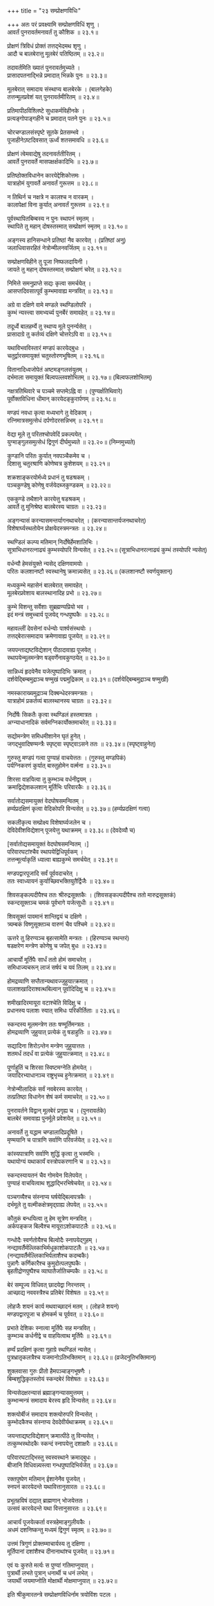 +++
title = "२३ सम्प्रोक्षणविधिः"

+++
अतः परं प्रवक्ष्यामि सम्प्रोक्षणविधिं श‍ृणु ।  
आवर्तं पुनरावर्तमनावर्तं तु कौशिक ॥ २३.१॥  

प्रोक्षणं त्रिविधं प्रोक्तं तत्तद्भेदमथ श‍ृणु ।  
आदौ च बालबेरात्तु मूलबेरं पतिष्ठितम् ॥ २३.२॥  

तदावर्तमिति ख्यातं पुनरावर्तमुच्यते ।  
प्रासादपतनाद्भिन्ने प्रमादात् भिन्नके पुनः ॥ २३.३॥  

मूलबेरात् समादाय संस्थाप्य बालबेरके । (बालगेहके)  
तत्तन्मूलप्रवेशं यत् पुनरावर्तमीरितम् ॥ २३.४॥  

प्रतिमापीठविश्लिष्टे सुधाकर्मविहीनके ।  
प्रत्यङ्गोपाङ्गहीने च प्रमादात् पतने पुनः ॥ २३.५॥  

चोरचण्डालसंस्पृष्टे सूतके प्रेतसम्भवे ।  
पूजाहीनेऽष्टदिवसात् ऊर्ध्वं शतसमावधि ॥ २३.६॥  

प्रोक्षणं त्वेमवाद्येषु तदनावर्ततीरितम् ।  
आवर्ते पुनरावर्ते मासपक्षर्क्षकादिभिः ॥ २३.७॥  

प्रतिष्ठोक्तविधानेन कारयेद्देशिकोत्तमः ।  
यात्राहोमं युगावर्ते अनावर्तं गुरूत्तम ॥ २३.८॥  

न तिथिर्न च नक्षत्रे न कालश्च न वारकम् ।  
कालापेक्षां विना कुर्यात् अनावर्तं गुरूत्तम ॥ २३.९॥  

पूर्वस्थापितबिम्बस्य न पुनः स्थापनं स्मृतम् ।  
स्थापिते तु महान् दोषस्तस्मात् सम्प्रोक्षणं स्मृतम् ॥ २३.१०॥  

अङ्गस्य हानिसन्धाने प्रतिष्ठां नैव कारयेत् । (प्रतिष्ठां अनु)  
जलाधिवासरहितं नेत्रोन्मीलनवर्जितम् ॥ २३.११॥  

सम्प्रोक्षणविहीने तु पूजा निष्फलदायिनी ।  
जायते तु महान् दोषस्तस्मात् सम्प्रोक्षणं चरेत् ॥ २३.१२॥  

निमित्ते समनुप्राप्ते सद्यः कृत्वा समर्चयेत् ।  
आसप्तदिवसात्पूर्वं कुम्भमावाह्य मन्त्रवित् ॥ २३.१३॥  

अग्रे वा दक्षिणे वामे मण्डले स्थण्डिलोपरि ।  
कुम्भं न्यस्त्त्वा समभ्यर्च्य पुनर्बेरं समावहेत् ॥ २३.१४॥  

तदूर्ध्वे बालहर्म्ये तु स्थाप्य मूले पुनर्न्यसेत् ।  
प्रासादाग्रे तु कर्तव्यं दक्षिणे चोत्तरेऽपि वा ॥ २३.१५॥  

यथाविभवविस्तारं मण्डपं कारयेद्बुधः ।  
चतुर्द्वारसमायुक्तं चतुस्तोरणभूषितम् ॥ २३.१६॥  

वितानादिध्वजोपेतं अष्टमङ्गलसंयुतम् ।  
दर्भमाला समायुक्तं बिल्वपल्लवशोभितम् ॥ २३.१७॥ (बिल्वफलशोभितम्)  

नक्षत्रतिथिवारे च पञ्चमे सप्तमेऽह्नि वा । (पुण्यर्क्षतिथिवारे)  
पूर्वोक्तविधिना धीमान् कारयेदङ्कुरार्पणम् ॥ २३.१८॥  

मण्डपं नवधा कृत्वा मध्यभागे तु वेदिकाम् ।  
रत्निमात्रसमुत्सेधं दर्पणोदरसन्निभम् ॥ २३.१९॥  

वेद्या मूले तु परितश्चोपवेदिं प्रकल्पयेत् ।  
युग्माङ्गुलसमुत्सेधं द्विगुणं दीर्घमुच्यते ॥ २३.२०॥ (निम्नमुच्यते)  

कुण्डानि परितः कुर्यात् नवपञ्चैकमेव च ।  
दिशासु चतुरश्राणि कोणेष्वत्र कुशेशयम् ॥ २३.२१॥  

शक्रशाङ्करयोर्मध्ये प्रधानं तु षडश्रकम् ।  
पञ्चकुण्डेषु कोणेषु वर्जयेदब्जकुण्डकम् ॥ २३.२२॥  

एककुण्डे तथैशाने कारयेत्तु षडश्रकम् ।  
आवर्ते तु मुनिश्रेष्ठ बालबेरस्य चाग्रतः ॥ २३.२३॥  

अङ्गन्यासं करन्यासमन्तर्यागनथाचरेत् । (करन्यासान्तर्यजनथाचरेत्)  
विशेषार्घ्यस्थतोयेन प्रोक्षयेदस्त्रमन्त्रतः ॥ २३.२४॥  

स्थण्डिलं कल्प्य मतिमान् निर्दोषेर्हेमशालिभिः ।  
सूत्राभिधानरत्नाढ्यं कुम्भस्योपरि विन्यसेत् ॥ २३.२५॥ (सूत्राभिधानरत्नाढ्यं कुम्भं तस्योपरि न्यसेत्)  

वर्धन्यौ हेमसंयुक्ते न्यसेद् दक्षिणवामयोः ।  
परितः कलशानष्टौ स्वस्थानेषु क्रमान्न्यसेत् ॥ २३.२६॥ (कलशानष्टौ स्वर्णयुक्तान्)  

मध्यकुम्भे महासेनं बालबेरात् समावहेत् ।  
मूलबेरप्रवेशाय बालस्थानादिह प्रभो ॥ २३.२७॥  

कुम्भे विशन्तु सर्वेशाः सुब्रह्मण्यप्रियो भव ।  
इदं मन्त्रं समुच्चार्य पूजयेद् गन्धपुष्पकैः ॥ २३.२८॥  

महावल्लीं देवसेनां वर्धन्योः पार्श्वसंस्थयोः ।  
तत्तद्बेरात्समादाय क्रमेणावाह्य पूजयेत् ॥ २३.२९॥  

जयपन्ताद्यष्टविद्येशान् पीठादावाह्य पूजयेत् ।  
स्थापयेन्मूलमन्त्रेण षड्वर्णेनावकुण्ठयेत् ॥ २३.३०॥  

सान्निध्यं हृदयेनैव यजेत्पुष्पादिभिः क्रमात् ।  
दर्शयेद्बिम्बमुद्राञ्च षण्मुखं पद्ममुद्रिकाम् ॥ २३.३१॥ (दर्शयेद्बिम्बमुद्राञ्च षण्मुखीं)  

नमस्काराख्यमुद्राञ्च दिक्बन्धेदस्त्रमन्त्रतः ।  
यात्राहोमं प्रकर्तव्यं बालस्थानस्य चाग्रतः ॥ २३.३२॥  

निर्दोषैः सिकतैः कृत्वा स्थण्डिलं हस्तमात्रतः ।  
अग्न्याधानादिकं सर्वमग्निकार्योक्तमाचरेत् ॥ २३.३३॥  

सद्योमन्त्रेण समिधमीशानेन घृतं हुनेत् ।  
जगद्भुवादिषण्मन्त्रैः स्पृष्ट्वा स्पृष्ट्वाऽसने ततः ॥ २३.३४॥ (स्पृष्ट्वाहुनेत्)  

गुरुस्तु मण्डपं गत्वा पुण्याहं वाचयेत्ततः । (गुरुस्तु मण्डपिकं)  
पर्यग्निकरणं कुर्यात् बास्तुहोमेन वर्त्मना ॥ २३.३५॥  

शिरसा वाहयित्वा तु कुम्भञ्च वर्धनीद्वयम् ।  
क्रमाद्विद्येशकलशान् मूर्तिभिः परिवारकैः ॥ २३.३६॥  

सर्वातोद्यसमायुक्तं वेदघोषसमन्वितम् ।  
हर्म्यप्रदक्षिणं कृत्वा वेदिकोपरि विन्यसेत् ॥ २३.३७॥ (हर्म्यप्रदक्षिणं गत्वा)  

सकलीकृत्य सम्प्रोक्ष्य विशेषार्घ्यजलेन च ।  
देविदेवीशविद्येशान् पूजयेत्तु यथाक्रमम् ॥ २३.३८॥ (देवदेव्यौ च)  

[सर्वातोद्यसमायुक्तं वेदघोषसमन्वितम् ।]  
परिवारघटांश्चैव स्थापयेद्विधिपूर्वकम् ।  
तत्तन्मूर्त्याकृतिं ध्यात्वा बाह्यकुम्भे समर्चयेत् ॥ २३.३९॥  

मण्डपद्वारपूजादि सर्वं पूर्ववदाचरेत् ।  
ततः स्वाध्यायनं कुर्याच्छिवभक्तियुतैर्द्विजैः ॥ २३.४०॥  

शिवसङ्कल्पदीपैश्च ततः श्रीरुद्रसूक्तकैः । (शिवसङ्कल्पदीपैश्च ततो मारुद्रसूक्तकं)  
स्कन्दसूक्तञ्च चमकं पूर्वभागे यजेत्सुधीः ॥ २३.४१॥  

शिवसूक्तं पावमानं शान्तिद्वयं च दक्षिणे ।  
त्र्यम्बकं विष्णुसूक्तञ्च वारुणं चैव पश्चिमे ॥ २३.४२॥  

ऊत्तरे तु हिरण्यञ्च बृहत्सामेति मन्त्रतः । (हिरण्यञ्च स्थन्तरं)  
षडक्षरेण मन्त्रेण कोणेषु च जपेत् बुधः ॥ २३.४३॥  

आचार्यो मूर्तिपैः सार्धं ततो होमं समाचरेत् ।  
समिधाज्यचरून् लाजं सर्षपं च यवं तिलम् ॥ २३.४४॥  

होमद्रव्याणि सप्तैतान्यथावज्जुहुयात्क्रमात् ।  
पालाशखादिराश्वत्थबिल्वान् पूर्वादिदिक्षु च ॥ २३.४५॥  

शमीखादिरमायूरा वटाश्चेति विदिक्षु च ।  
प्रधानस्य पलाशः स्यात् समिधः परिकीर्तिताः ॥ २३.४६॥  

स्कन्दस्य मूलमन्त्रेण ततः षण्मूर्तिमन्त्रतः ।  
होमद्रव्याणि जुहुयात् प्रत्येकं तु षडाहुतिः ॥ २३.४७॥  

सद्यादिना शिरोऽन्तेन मन्त्रेण जुहुयात्ततः ।  
शतमर्धं तदर्धं वा प्रत्येकं जुहुयात्क्रमात् ॥ २३.४८॥  

पूर्णाहुतिं च शिरसा स्विष्टमग्नेति होमयेत् ।  
जयादिरभ्याधानञ्च राष्ट्रभृच्च हुनेत्क्रमात् ॥ २३.४९॥  

नेत्रोन्मीलादिकं सर्वं नवबेरस्य कारयेत् ।  
तत्प्रतिष्ठा विधानेन शेषं कर्म समाचरेत् ॥ २३.५०॥  

पुनरावर्तने विद्वान् मूलबेरं प्रगृह्य च । (पुनरावर्तके)  
बालबेरं समावाह्य पुनर्मूले प्रवेशयेत् ॥ २३.५१॥  

अनावर्ते तु यद्धाम चण्डालादिप्रदूषिते ।  
मृण्मयानि च पात्राणि सर्वाणि परिवर्जयेत् ॥ २३.५२॥  

कांस्यपात्राणि सर्वाणि शुद्धिं कृत्वा तु भस्मभिः ।  
यथायोग्यं यथाकार्यं वस्त्रोपकरणानि च ॥ २३.५३॥  

स्कन्दस्यायतनं चैव गोमयेन विलेपयेत् ।  
पुण्याहं वाचयित्वाथ शुद्धाद्भिरभिषेचयेत् ॥ २३.५४॥  

पञ्चगव्यैश्च संस्नाप्य घर्षयेद्बिल्वपत्रकैः ।  
दर्भमूले तु वल्मीकक्षेत्रमृद्ग्राह्य लेपयेत् ॥ २३.५५॥  

कौतुकं बन्धयित्वा तु हेम सूत्रेण मन्त्रवित् ।  
अर्कपङ्कज बिल्वैश्च मायूराऽशोकपाटलैः ॥ २३.५६॥  

गन्धोदैः स्वर्णतोयैश्च बिल्वोदैः स्नापयेद्गुहम् ।  
नन्द्यावर्तैर्मल्लिकाभिर्मधूकाशोकपाटलैः ॥ २३.५७॥   
(नन्द्यावर्तैर्मल्लिकाभिर्पलाशैश्च कदम्बकैः)  
पुन्नागैः कर्णिकारैश्च कुमुदोत्पलपुष्पकैः ।  
बृहतीद्रोणपुष्पैश्च व्याघातैर्जातिचम्पकैः ॥ २३.५८॥  

बेरं सम्पूज्य विधिवत् छादयेद्वा निरन्तरम् ।  
आच्छाद्य नववस्त्रैश्च प्रतिबेरं विशेषतः ॥ २३.५९॥  

लोहजैः शयनं कार्य मथवाच्छादनं मतम् । (लोहजे शयनं)  
मण्डपद्वारपूजा च होमकर्म च पूर्ववत् ॥ २३.६०॥  

प्रभाते देशिकः स्नात्वा मूर्तिपैः सह मन्त्रवित् ।  
कुम्भञ्च कर्धनीद्वे च वाहयित्वाथ मूर्तिपैः ॥ २३.६१॥  

हर्म्यं प्रदक्षिणं कृत्वा गुहाग्रे स्थण्डिलं न्यसेत् ।  
पुत्रभ्रातृकलत्रैश्च यजमानोऽतिभक्तिमान् ॥ २३.६२॥ (व्रजेदनुतिभक्तिमान्)  

शुक्लवासा गुरुः प्रीतो हैमपञ्चाङ्गभूषणैः ।  
बिम्बशुद्धिकृतस्तोयं स्कन्दबेरं विशेषतः ॥ २३.६३॥  

विन्यसेदक्षरन्यासं ब्रह्माङ्गन्यासमुत्तमम् ।  
कुम्भान्मन्त्रं समादाय बेरस्य हृदि विन्यसेत् ॥ २३.६४॥  

शक्त्योर्बीजं समादाय शक्त्योरुपरि विन्यसेत् ।  
कुम्भोदकैश्च संस्नाप्य देवदेवीर्यथाक्रमम् ॥ २३.६५॥  

जयन्ताद्यष्टविद्येशान् क्रमात्पीठे तु विन्यसेत् ।  
तत्कुम्भस्थोदकैः स्कन्दं स्नापयेत्तु दशाक्षरैः ॥ २३.६६॥  

परिवारघटाद्भिस्तु स्वस्वस्थाने क्रमाद्बुधः ।  
बीजानि विधिवन्न्यस्त्वा गन्धपुष्पादिभिर्यजेत् ॥ २३.६७॥  

रक्तपुष्पेण मतिमान् ईशानेनैव पूजयेत् ।  
स्नपनं कारयेदन्ते यथावित्तानुसारतः ॥ २३.६८॥  

प्रभूतहविषं दद्यात् ब्राह्मणान् भोजयेत्ततः ।  
उत्सवं कारयेदन्ते यथा वित्तानुसारतः ॥ २३.६९॥  

आचार्यं पूजयेत्कर्ता वस्त्रहेमाङ्गुलीयकैः ।  
अधमं दशनिष्कन्तु मध्यमं द्विगुणं स्मृतम् ॥ २३.७०॥  

उत्तमं त्रिगुणं प्रोक्तम्माचार्यस्य तु दक्षिणा ।  
मूर्तिपानां दशांशैश्च दीनानाथांश्च पूजयेत् ॥ २३.७१॥  

एवं यः कुरुते मर्त्यः स पुण्यां गतिमाप्नुयात् ।  
पुत्रार्थी लभते पुत्रान् धनार्थी च धनं लभेत् ।  
जयार्थी जयमाप्नोति मोक्षार्थी मोक्षमाप्नुयात् ॥ २३.७२॥  

इति श्रीकुमारतन्त्रे सम्प्रोक्षणविधिर्नाम त्रयोविंशः पटलः ।  